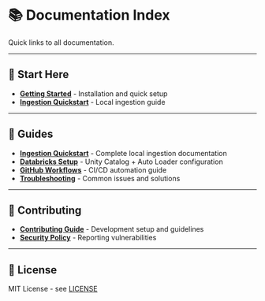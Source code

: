 # 📚 Documentation Index

Quick links to all documentation.

---

## 🚀 Start Here

- **[Getting Started](../GETTING_STARTED.md)** - Installation and quick setup
- **[Ingestion Quickstart](ingestion_quickstart.md)** - Local ingestion guide

---

## 📖 Guides

- **[Ingestion Quickstart](ingestion_quickstart.md)** - Complete local ingestion documentation
- **[Databricks Setup](databricks_setup.md)** - Unity Catalog + Auto Loader configuration
- **[GitHub Workflows](WORKFLOWS.md)** - CI/CD automation guide
- **[Troubleshooting](operations/TROUBLESHOOTING.md)** - Common issues and solutions

---

## 🤝 Contributing

- **[Contributing Guide](../CONTRIBUTING.md)** - Development setup and guidelines
- **[Security Policy](../SECURITY.md)** - Reporting vulnerabilities

---

## 📄 License

MIT License - see [LICENSE](../LICENSE)
